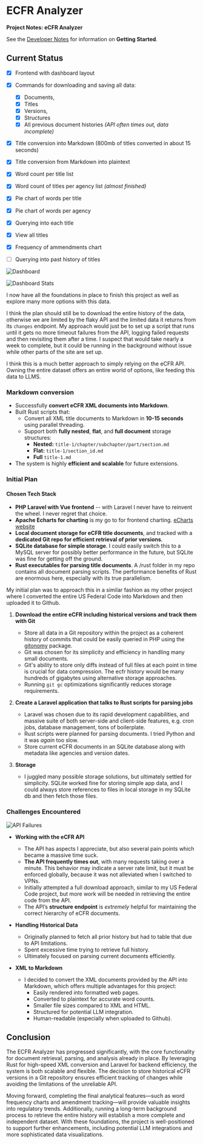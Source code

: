 # ECFR Analyzer

**Project Notes: eCFR Analyzer**

See the [Developer Notes](./docs/dev-notes.md) for information on **Getting Started**.

## **Current Status** ##
- [x] Frontend with dashboard layout
- [x] Commands for downloading and saving all data:
  - [x] Documents, 
  - [x] Titles
  - [x] Versions,
  - [x] Structures
  - [x] All previous document histories *(API often times out, data incomplete)*
- [x] Title conversion into Markdown (800mb of titles converted in about 15 seconds)
- [x] Title conversion from Markdown into plaintext
- [x] Word count per title list
- [x] Word count of titles per agency list *(almost finished)*
- [x] Pie chart of words per title 
- [x] Pie chart of words per agency
- [x] Querying into each title
- [x] View all titles 
- [x] Frequency of ammendments chart
- [ ] Querying into past history of titles


![Dashboard](./docs/images/dashboard-3.png)

![Dashboard Stats](./docs/images/dashboard-4.png)

I now have all the foundations in place to finish this project as well as explore many more options with this data. 

I think the plan should still be to download the entire history of the data, otherwise we are limited by the flaky API and the limited data it returns from its `changes` endpoint. My approach would just be to set up a script that runs until it gets no more timeout failures from the API, logging failed requests and then revisiting them after a time. I suspect that would take nearly a week to complete, but it could be running in the background without issue while other parts of the site are set up.

I think this is a much better approach to simply relying on the eCFR API. Owning the entire dataset offers an entire world of options, like feeding this data to LLMS. 

### **Markdown conversion**
- Successfully **convert eCFR XML documents into Markdown**.
- Built Rust scripts that:
  - Convert all XML title documents to Markdown in **10-15 seconds** using parallel threading.
  - Support both **fully nested**, **flat**, and **full document** storage structures:
    - **Nested:** `title-1/chapter/subchapter/part/section.md`
    - **Flat:** `title-1/section_id.md`
    - **Full** `title-1.md`
- The system is highly **efficient and scalable** for future extensions.


### **Initial Plan**

#### **Chosen Tech Stack**
- **PHP Laravel with Vue frontend** -- with Laravel I never have to reinvent the wheel. I never regret that choice.
- **Apache Echarts for charting** is my go to for frontend charting. [eCharts website](https://echarts.apache.org/examples/en/index.html#chart-type-line)
- **Local document storage for eCFR title documents**, and tracked with a **dedicated Git repo for efficient retrieval of prior versions**.
- **SQLite database for simple storage**. I could easily switch this to a MySQL server for possibly better performance in the future, but SQLite was fine for getting off the ground.
- **Rust executables for parsing title documents**. A /rust folder in my repo contains all document parsing scripts. The performance benefits of Rust are enormous here, especially with its true parallelism. 


My initial plan was to approach this in a similar fashion as my other project where I converted the entire US Federal Code into Markdown and then uploaded it to Github. 

1. **Download the entire eCFR including historical versions and track them with Git**
   - Store all data in a Git repository within the project as a coherent history of commits that could be easily queried in PHP using the [gitonomy](https://github.com/gitonomy/gitlib) package.
   - Git was chosen for its simplicity and efficiency in handling many small documents.
   - Git's ability to store only diffs instead of full files at each point in time is crucial for data compression. The ecfr history would be many hundreds of gigabytes using alternative storage approaches. 
   - Running `git gc` optimizations significantly reduces storage requirements.
   
2. **Create a Laravel application that talks to Rust scripts for parsing jobs**
   - Laravel was chosen due to its rapid development capabilities, and massive suite of both server-side and client-side features, e.g. cron jobs, database management, tons of boilerplate. 
   - Rust scripts were planned for parsing documents. I tried Python and it was *again* too slow.
   - Store current eCFR documents in an SQLite database along with metadata like agencies and version dates.

3. **Storage**
	- I juggled many possible storage solutions, but ultimately settled for simplicity. SQLite worked fine for storing simple app data, and I could always store references to files in local storage in my SQLite db and then fetch those files.  

### **Challenges Encountered**
![API Failures](./docs/images/api-failures.png)
- **Working with the eCFR API**
  - The API has aspects I appreciate, but also several pain points which became a massive time suck. 
  - **The API frequently times out**, with many requests taking over a minute. This behavior may indicate a server rate limit, but it must be enforced globally, because it was not alleviated when I switched to VPNs. 
  - Initially attempted a full download approach, similar to my US Federal Code project, but more work will be needed in retrieving the entire code from the API.
  - The API’s **structure endpoint** is *extremely* helpful for maintaining the correct hierarchy of eCFR documents.

- **Handling Historical Data**
  - Originally planned to fetch all prior history but had to table that due to API limitations.
  - Spent excessive time trying to retrieve full history. 
  - Ultimately focused on parsing current documents efficiently.

- **XML to Markdown**
  - I decided to convert the XML documents provided by the API into Markdown, which offers multiple advantages for this project:
    - Easily rendered into formatted web pages.
    - Converted to plaintext for accurate word counts.
    - Smaller file sizes compared to XML and HTML.
    - Structured for potential LLM integration.
    - Human-readable (especially when uploaded to Github).


## Conclusion
The ECFR Analyzer has progressed significantly, with the core functionality for document retrieval, parsing, and analysis already in place. By leveraging Rust for high-speed XML conversion and Laravel for backend efficiency, the system is both scalable and flexible. The decision to store historical eCFR versions in a Git repository ensures efficient tracking of changes while avoiding the limitations of the unreliable API. 

Moving forward, completing the final analytical features—such as word frequency charts and amendment tracking—will provide valuable insights into regulatory trends. Additionally, running a long-term background process to retrieve the entire history will establish a more complete and independent dataset. With these foundations, the project is well-positioned to support further enhancements, including potential LLM integrations and more sophisticated data visualizations. 
